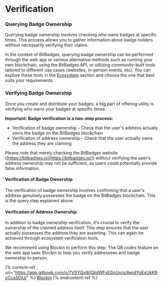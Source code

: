 # Verification

### Querying Badge Ownership

Querying badge ownership involves checking who owns badges at specific times. This process allows you to gather information about badge holders without necessarily verifying their claims.

In the context of BitBadges, querying badge ownership can be performed through the web app or various alternative methods such as running your own blockchain, using the BitBadges API, or utilizing community-built tools tailored to different use cases (websites, in-person events, etc). You can explore these tools in the [Ecosystem](../ecosystem.md) section and choose the one that best suits your requirements.

### Verifying Badge Ownership

Once you create and distribute your badges, a big part of offering utility is verifying who owns your badges at specific times.&#x20;

**Important: Badge verification is a two-step process:**

* Verification of badge ownership - Check that the user's address actually owns the badge on the BitBadges blockchain
* Verification of address ownership - Check that the user actually owns the address they are claiming

Please note that merely checking the BitBadges website ([https://bitbadges.io](https://bitbadges.io/)) without verifying the user's address ownership may not be sufficient, as users could potentially provide false information.

#### Verification of Badge Ownership

The verification of badge ownership involves confirming that a user's address genuinely possesses the badge on the BitBadges blockchain. This is the query step explained above.

#### Verification of Address Ownership

In addition to badge ownership verification, it's crucial to verify the ownership of the claimed address itself. This step ensures that the user actually possesses the address they are asserting. This can again be achieved through ecosystem verification tools.

&#x20;We recommend using Blockin to perform this step. The QR codes feature on the web app uses Blockin to help you verify addressees and badge ownership in-person.&#x20;

{% content-ref url="https://app.gitbook.com/o/7VSYQvtb1QtdWFsEGoUn/s/AwjdYgEsUkK9cCca5DiU/" %}
[Blockin](https://app.gitbook.com/o/7VSYQvtb1QtdWFsEGoUn/s/AwjdYgEsUkK9cCca5DiU/)
{% endcontent-ref %}
